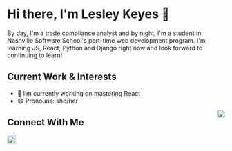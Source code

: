 # Hi there, I'm Lesley Keyes 👋
By day, I'm a trade compliance analyst and by night, I'm a student in Nashville Software School's part-time web development program. I'm learning JS, React, Python and Django right now and look forward to continuing to learn! 

## Current Work & Interests
- 🔭 I’m currently working on mastering React
- 😄 Pronouns: she/her
<img align="right" src="https://github-readme-stats.vercel.app/api?username=lesleyjkeyes&theme=radical&show_icons=true&count_private=true&include_all_commits=true" />

## Connect With Me
<a href = 'https://www.linkedin.com/in/lesley-keyes'> <img width='20px' align= 'center' src="https://raw.githubusercontent.com/rahulbanerjee26/githubAboutMeGenerator/main/icons/linked-in-alt.svg"/></a>

<!--
**lesleyjkeyes/lesleyjkeyes** is a ✨ _special_ ✨ repository because its `README.md` (this file) appears on your GitHub profile.

Here are some ideas to get you started:

- 🔭 I’m currently working on ...
- 🌱 I’m currently learning ...
- 👯 I’m looking to collaborate on ...
- 🤔 I’m looking for help with ...
- 💬 Ask me about ...
- 📫 How to reach me: ...
- 😄 Pronouns: ...
- ⚡ Fun fact: ...
-->


